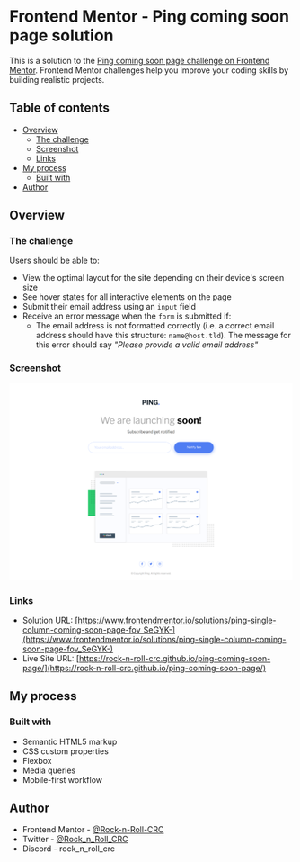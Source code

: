 # Frontend Mentor - Ping coming soon page solution

This is a solution to the [Ping coming soon page challenge on Frontend Mentor](https://www.frontendmentor.io/challenges/ping-single-column-coming-soon-page-5cadd051fec04111f7b848da). Frontend Mentor challenges help you improve your coding skills by building realistic projects.

## Table of contents

- [Overview](#overview)
  - [The challenge](#the-challenge)
  - [Screenshot](#screenshot)
  - [Links](#links)
- [My process](#my-process)
  - [Built with](#built-with)
- [Author](#author)

## Overview

### The challenge

Users should be able to:

- View the optimal layout for the site depending on their device's screen size
- See hover states for all interactive elements on the page
- Submit their email address using an `input` field
- Receive an error message when the `form` is submitted if:
  - The email address is not formatted correctly (i.e. a correct email address should have this structure: `name@host.tld`). The message for this error should say _"Please provide a valid email address"_

### Screenshot

![](./designs/screenshot.jpg)

### Links

- Solution URL: [https://www.frontendmentor.io/solutions/ping-single-column-coming-soon-page-fov_SeGYK-](https://www.frontendmentor.io/solutions/ping-single-column-coming-soon-page-fov_SeGYK-)
- Live Site URL: [https://rock-n-roll-crc.github.io/ping-coming-soon-page/](https://rock-n-roll-crc.github.io/ping-coming-soon-page/)

## My process

### Built with

- Semantic HTML5 markup
- CSS custom properties
- Flexbox
- Media queries
- Mobile-first workflow

## Author

- Frontend Mentor - [@Rock-n-Roll-CRC](https://www.frontendmentor.io/profile/Rock-n-Roll-CRC)
- Twitter - [@Rock_n_Roll_CRC](https://twitter.com/Rock_n_Roll_CRC)
- Discord - rock_n_roll_crc

